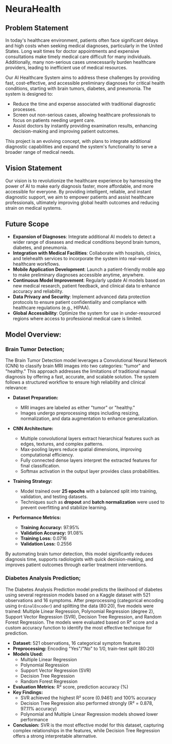 # NeuraHealth 
## Problem Statement

In today's healthcare environment, patients often face significant delays and high costs when seeking medical diagnoses, particularly in the United States. Long wait times for doctor appointments and expensive consultations make timely medical care difficult for many individuals. Additionally, many non-serious cases unnecessarily burden healthcare providers, leading to inefficient use of medical resources.

Our AI Healthcare System aims to address these challenges by providing fast, cost-effective, and accessible preliminary diagnoses for critical health conditions, starting with brain tumors, diabetes, and pneumonia. The system is designed to:

- Reduce the time and expense associated with traditional diagnostic processes.
- Screen out non-serious cases, allowing healthcare professionals to focus on patients needing urgent care.
- Assist doctors by instantly providing examination results, enhancing decision-making and improving patient outcomes.

This project is an evolving concept, with plans to integrate additional diagnostic capabilities and expand the system's functionality to serve a broader range of medical needs.

## Vision Statement

Our vision is to revolutionize the healthcare experience by harnessing the power of AI to make early diagnosis faster, more affordable, and more accessible for everyone. By providing intelligent, reliable, and instant diagnostic support, we aim to empower patients and assist healthcare professionals, ultimately improving global health outcomes and reducing strain on medical systems.

## Future Scope

- **Expansion of Diagnoses**: Integrate additional AI models to detect a wider range of diseases and medical conditions beyond brain tumors, diabetes, and pneumonia.
- **Integration with Medical Facilities**: Collaborate with hospitals, clinics, and telehealth services to incorporate the system into real-world healthcare workflows.
- **Mobile Application Development**: Launch a patient-friendly mobile app to make preliminary diagnoses accessible anytime, anywhere.
- **Continuous Model Improvement**: Regularly update AI models based on new medical research, patient feedback, and clinical data to enhance accuracy and reliability.
- **Data Privacy and Security**: Implement advanced data protection protocols to ensure patient confidentiality and compliance with healthcare regulations (e.g., HIPAA).
- **Global Accessibility**: Optimize the system for use in under-resourced regions where access to professional medical care is limited.

## Model Overview:

### Brain Tumor Detection;

The Brain Tumor Detection model leverages a Convolutional Neural Network (CNN) to classify brain MRI images into two categories: "tumor" and "healthy." This approach addresses the limitations of traditional manual diagnosis by offering a fast, accurate, and scalable solution. The system follows a structured workflow to ensure high reliability and clinical relevance:

- **Dataset Preparation:**
  - MRI images are labeled as either "tumor" or "healthy."
  - Images undergo preprocessing steps including resizing, normalization, and data augmentation to enhance generalization.

- **CNN Architecture:**
  - Multiple convolutional layers extract hierarchical features such as edges, textures, and complex patterns.
  - Max-pooling layers reduce spatial dimensions, improving computational efficiency.
  - Fully connected dense layers interpret the extracted features for final classification.
  - Softmax activation in the output layer provides class probabilities.

- **Training Strategy:**
  - Model trained over **25 epochs** with a balanced split into training, validation, and testing datasets.
  - Techniques such as **dropout** and **batch normalization** were used to prevent overfitting and stabilize learning.

- **Performance Metrics:**
  - **Training Accuracy:** 97.95%
  - **Validation Accuracy:** 91.08%
  - **Training Loss:** 0.0716
  - **Validation Loss:** 0.2556

By automating brain tumor detection, this model significantly reduces diagnosis time, supports radiologists with quick decision-making, and improves patient outcomes through earlier treatment interventions.

### Diabetes Analysis Prediction;

The Diabetes Analysis Prediction model predicts the likelihood of diabetes using several regression models based on a Kaggle dataset with 521 observations and 16 symptoms. After preprocessing (categorical encoding using `OrdinalEncoder`) and splitting the data (80:20), five models were trained: Multiple Linear Regression, Polynomial Regression (degree 2), Support Vector Regression (SVR), Decision Tree Regression, and Random Forest Regression. The models were evaluated based on R² score and a custom accuracy function to identify the most effective technique for prediction.

- **Dataset:** 521 observations, 16 categorical symptom features
- **Preprocessing:** Encoding "Yes"/"No" to 1/0, train-test split (80:20)
- **Models Used:** 
  - Multiple Linear Regression
  - Polynomial Regression
  - Support Vector Regression (SVR)
  - Decision Tree Regression
  - Random Forest Regression
- **Evaluation Metrics:** R² score, prediction accuracy (%)
- **Key Findings:** 
  - SVR achieved the highest R² score (0.9461) and 100% accuracy
  - Decision Tree Regression also performed strongly (R² = 0.878, 97.11% accuracy)
  - Polynomial and Multiple Linear Regression models showed lower performance
- **Conclusion:** SVR is the most effective model for this dataset, capturing complex relationships in the features, while Decision Tree Regression offers a strong interpretable alternative.
